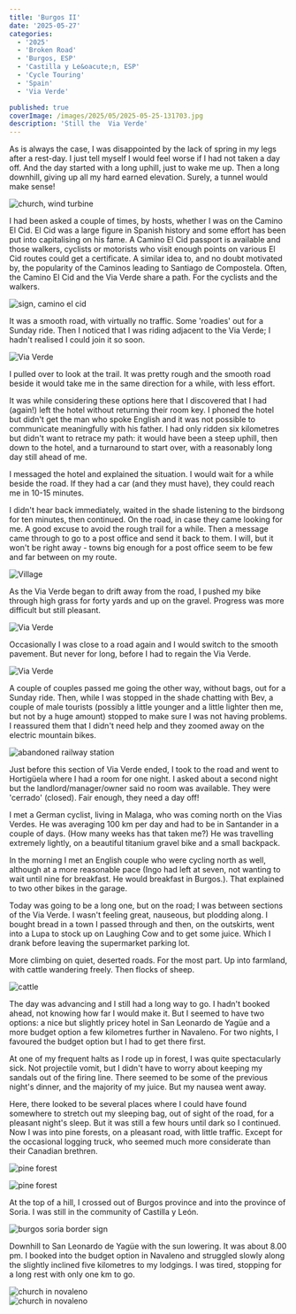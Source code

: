 ```yaml
---
title: 'Burgos II'
date: '2025-05-27'
categories:
  - '2025'
  - 'Broken Road'
  - 'Burgos, ESP'
  - 'Castilla y Le&oacute;n, ESP'
  - 'Cycle Touring'
  - 'Spain'
  - 'Via Verde'

published: true
coverImage: /images/2025/05/2025-05-25-131703.jpg
description: 'Still the  Via Verde'
---
```


<script>
  import Img from '$lib/components/Img.svelte'
  import DayCardHGroup from '$lib/components/DayCardHGroup.svelte'
</script>

<section class="card">
  <DayCardHGroup
    where="Mod&ugrave;bar de San Cibri&agrave;n &ndash; Hortig&uuml;ela"
    when="2025-05-25"
    distance="35.6 km, 217 m, 272.2 km to date"
  />

  <p>As is always the case, I was disappointed by the lack of spring in my legs after a rest-day. I just tell myself I would feel worse if I had not taken a day off. And the day started with a long uphill, just to wake me up. Then a long downhill, giving up all my hard earned elevation. Surely, a tunnel would make sense!</p>

<Img
      src="/images/2025/05/2025-05-25-113027.jpg"
       alt="church, wind turbine"/>

<p>I had been asked a couple of times, by hosts, whether I was on the Camino El Cid. El Cid was a large figure in Spanish history and some effort has been put into capitalising on his fame. A Camino El Cid passport is available and those walkers, cyclists or motorists who visit enough points on various El Cid routes could get a certificate. A similar idea to, and no doubt motivated by, the popularity of the Caminos leading to Santiago de Compostela. Often, the Camino El Cid and the Via Verde share a path. For the cyclists and the walkers.</p>

<Img
  src="/images/2025/05/2025-05-25-113706.jpg"
  alt="sign, camino el cid"
  caption="Camino El Cid"
/>

<p>It was a smooth road, with virtually no traffic. Some 'roadies' out for a Sunday ride. Then I noticed that I was riding adjacent to the Via Verde; I hadn't realised I could join it so soon.</p>
<Img
  src="/images/2025/05/2025-05-25-114941.jpg"
  alt="Via Verde"
  caption="To Via or not to Via?"
/>

<p>I pulled over to look at the trail. It was pretty rough and the smooth road beside it would take me in the same direction for a while, with less effort.</p>

<p>It was while considering these options here that I discovered that I had (again!) left the hotel without returning their room key. I phoned the hotel but didn't get the man who spoke English and it was not possible to communicate meaningfully with his father. I had only ridden six kilometres but didn't want to retrace my path: it would have been a steep uphill, then down to the hotel, and a turnaround to start over, with a reasonably long day still ahead of me.</p>

<p>I messaged the hotel and explained the situation. I would wait for a while beside the road. If they had a car (and they must have), they could reach me in 10-15 minutes.</p>

<p> I didn't hear back immediately, waited in the shade listening to the birdsong for ten minutes, then continued. On the road, in case they came looking for me. A good excuse to avoid the rough trail for a while. Then a message came through to go to a post office and send it back to them. I will, but it won't be right away - towns big enough for a post office seem to be few and far between on my route. </p>
<Img
  src="/images/2025/05/2025-05-25-124305.jpg"
  alt="Village"
/>

<p>As the Via Verde began to drift away from the road, I pushed my bike through high grass for forty yards and up on the gravel. Progress was more difficult but still pleasant.</p>

<Img
  src="/images/2025/05/2025-05-25-131703.jpg"
  alt="Via Verde"
/>

<p>Occasionally I was close to a road again and I would switch to the smooth pavement. But never for long, before I had to regain the Via Verde.</p>

<Img
  src="/images/2025/05/2025-05-25-134022.jpg"
  alt="Via Verde"
/>

<p>A couple of couples passed me going the other way, without bags, out for a Sunday ride. Then, while I was stopped in the shade chatting with Bev, a couple of male tourists (possibly a little younger and a little lighter then me, but not by a huge amount) stopped to make sure I was not having problems. I reassured them that I didn't need help and they zoomed away on the electric mountain bikes.</p>
<Img
  src="/images/2025/05/2025-05-25-160016.jpg"
  alt="abandoned railway station"
  caption="Another abandoned, overgrown railway station"
/>

<p>Just before this section of Via Verde ended, I took to the road and went to Hortig&uuml;ela where I had a room for one night. I asked about a second night but the landlord/manager/owner said no room was available. They were 'cerrado' (closed). Fair enough, they need a day off!</p>

<p>I met a German cyclist, living in Malaga, who was coming north on the Vias Verdes. He was averaging 100 km per day and had to be in Santander in a couple of days. (How many weeks has that taken me?) He was travelling extremely lightly, on a beautiful titanium gravel bike and a small backpack.  </p>
</section>

<section class="card">
 <DayCardHGroup
    where="Hortig&uuml;ela, Burgos &ndash; Navaleno, Soria"
    when="2025-05-26"
    distance="56.3 km, 589 m, 328.5 km to date"
  />

<p>In the morning I met an English couple who were cycling north as well, although at a more reasonable pace (Ingo had left at seven, not wanting to wait until nine for breakfast. He would breakfast in Burgos.). That explained to two other bikes in the garage.  </p>

<p>Today was going to be a long one, but on the road; I was between sections of the Via Verde. I wasn't feeling great, nauseous, but plodding along. I bought bread in a town I passed through and then, on the outskirts, went into a Lupa to stock up on Laughing Cow and to get some juice. Which I drank before leaving the supermarket parking lot.</p>

<p>More climbing on quiet, deserted roads. For the most part. Up into farmland, with cattle wandering freely. Then flocks of sheep. </p>

<Img
  src="/images/2025/05/2025-05-26-160059.jpg"
  alt="cattle"
/>

<p>The day was advancing and I still had a long way to go. I hadn't booked ahead, not knowing how far I would make it. But I seemed to have two options: a nice but slightly pricey hotel in San Leonardo de Yag&uuml;e and a more budget option a few kilometres further in Navaleno. For two nights, I favoured the budget option but I had to get there first.</p>

<p>At one of my frequent halts as I rode up in forest, I was quite spectacularly sick. Not projectile vomit, but I didn't have to worry about keeping my sandals out of the firing line. There seemed to be some of the previous night's dinner, and the majority of my juice. But my nausea went away.</p>

<p>Here, there looked to be several places where I could have found somewhere to stretch out my sleeping bag, out of sight of the road, for a pleasant night's sleep. But it was still a few hours until dark so I continued. Now I was into pine forests, on a pleasant road, with little traffic. Except for the occasional logging truck, who seemed much more considerate than their Canadian brethren.</p>

<Img
  src="/images/2025/05/2025-05-26-174215.jpg"
  alt="pine forest"
/>

<Img
  src="/images/2025/05/2025-05-26-181310.jpg"
  alt="pine forest"
/>

<p>At the top of a hill, I crossed out of Burgos province and into the province of Soria. I was still in the community of Castilla y Le&oacute;n. </p>
<Img
  src="/images/2025/05/2025-05-26-185935.jpg"
  alt="burgos soria border sign"
  caption="Leaving the Burgos province, into Soria"
/>

<p>Downhill to  San Leonardo de Yag&uuml;e with the sun lowering. It was about 8.00 pm. I booked into the budget option in Navaleno and struggled slowly along the slightly inclined five kilometres to my lodgings. I was tired, stopping for a long rest with only one km to go.</p>

<div class="w-80">
  <Img
    src="/images/2025/05/2025-05-27-135208.jpg"
    alt="church in novaleno"
    caption="Novaleno"
  />
</div>
<div class="w-60">
  <Img
    src="/images/2025/05/2025-05-27-135021.jpg"
    alt="church in novaleno"
  />
</div>

</section>
